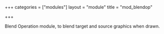 +++
categories = ["modules"]
layout = "module"
title = "mod_blendop"

+++

Blend Operation module, to blend target and source graphics when drawn.
